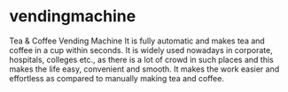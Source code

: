 # vendingmachine
Tea &amp; Coffee Vending Machine
It is fully automatic and makes tea and coffee in a cup within seconds. 
It is widely used nowadays in corporate, hospitals, colleges etc.,
as there is a lot of crowd in such places and this makes the life easy, convenient and smooth. 
It makes the work easier and effortless as compared to manually making tea and coffee.
